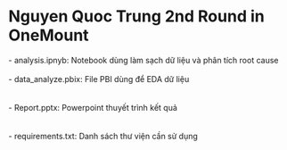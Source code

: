 <h1>Nguyen Quoc Trung 2nd Round in OneMount</h1>
- analysis.ipnyb: Notebook dùng làm sạch dữ liệu và phân tích root cause
<br><br/>
- data_analyze.pbix: File PBI dùng để EDA dữ liệu
<br><br/><br/>
- Report.pptx: Powerpoint thuyết trình kết quả
<br><br/><br/>
- requirements.txt: Danh sách thư viện cần sử dụng

